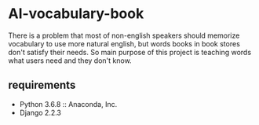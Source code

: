 # AI-vocabulary-book
There is a problem that most of non-english speakers should memorize vocabulary to use more natural english, but words books in book stores don't satisfy their needs. So main purpose of this project is teaching words what users need and they don't know.


## requirements
- Python 3.6.8 :: Anaconda, Inc.
- Django 2.2.3
